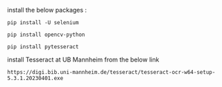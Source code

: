 install the below packages :

```
pip install -U selenium
```
```
pip install opencv-python
```
```
pip install pytesseract
```

install Tesseract at UB Mannheim
from the below link

```
https://digi.bib.uni-mannheim.de/tesseract/tesseract-ocr-w64-setup-5.3.1.20230401.exe
```
